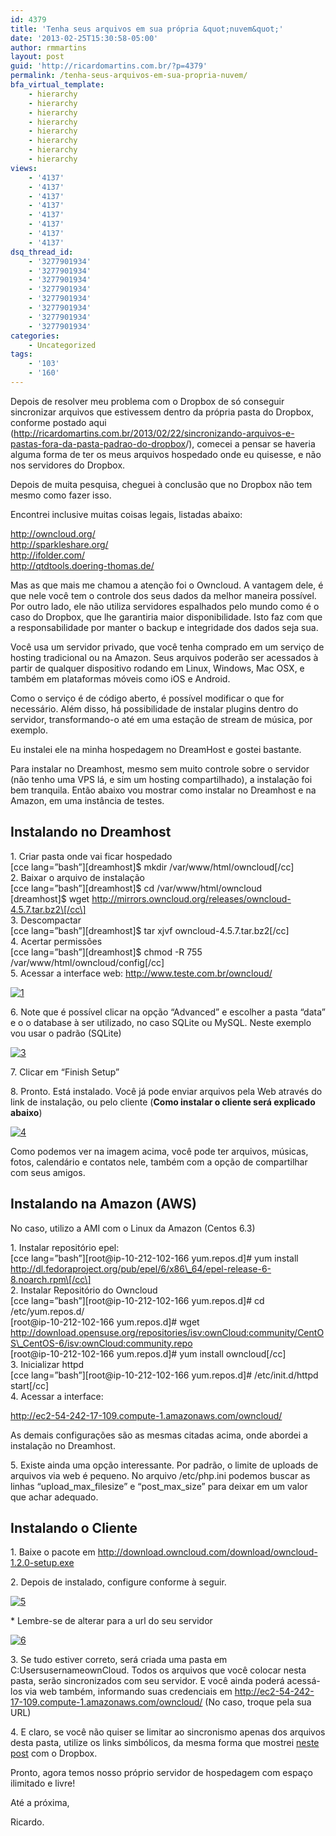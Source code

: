 ```yaml
---
id: 4379
title: 'Tenha seus arquivos em sua própria &quot;nuvem&quot;'
date: '2013-02-25T15:30:58-05:00'
author: rmmartins
layout: post
guid: 'http://ricardomartins.com.br/?p=4379'
permalink: /tenha-seus-arquivos-em-sua-propria-nuvem/
bfa_virtual_template:
    - hierarchy
    - hierarchy
    - hierarchy
    - hierarchy
    - hierarchy
    - hierarchy
    - hierarchy
    - hierarchy
views:
    - '4137'
    - '4137'
    - '4137'
    - '4137'
    - '4137'
    - '4137'
    - '4137'
    - '4137'
dsq_thread_id:
    - '3277901934'
    - '3277901934'
    - '3277901934'
    - '3277901934'
    - '3277901934'
    - '3277901934'
    - '3277901934'
    - '3277901934'
categories:
    - Uncategorized
tags:
    - '103'
    - '160'
---
```


Depois de resolver meu problema com o Dropbox de só conseguir sincronizar arquivos que estivessem dentro da própria pasta do Dropbox, conforme postado aqui (<http://ricardomartins.com.br/2013/02/22/sincronizando-arquivos-e-pastas-fora-da-pasta-padrao-do-dropbox>/), comecei a pensar se haveria alguma forma de ter os meus arquivos hospedado onde eu quisesse, e não nos servidores do Dropbox.

Depois de muita pesquisa, cheguei à conclusão que no Dropbox não tem mesmo como fazer isso.

Encontrei inclusive muitas coisas legais, listadas abaixo:

<http://owncloud.org/>  
<http://sparkleshare.org/>  
<http://ifolder.com/>  
<http://qtdtools.doering-thomas.de/>

Mas as que mais me chamou a atenção foi o Owncloud. A vantagem dele, é que nele você tem o controle dos seus dados da melhor maneira possível. Por outro lado, ele não utiliza servidores espalhados pelo mundo como é o caso do Dropbox, que lhe garantiria maior disponibilidade. Isto faz com que a responsabilidade por manter o backup e integridade dos dados seja sua.

Você usa um servidor privado, que você tenha comprado em um serviço de hosting tradicional ou na Amazon. Seus arquivos poderão ser acessados à partir de qualquer dispositivo rodando em Linux, Windows, Mac OSX, e também em plataformas móveis como iOS e Android.

Como o serviço é de código aberto, é possível modificar o que for necessário. Além disso, há possibilidade de instalar plugins dentro do servidor, transformando-o até em uma estação de stream de música, por exemplo.

Eu instalei ele na minha hospedagem no DreamHost e gostei bastante.

Para instalar no Dreamhost, mesmo sem muito controle sobre o servidor (não tenho uma VPS lá, e sim um hosting compartilhado), a instalação foi bem tranquila. Então abaixo vou mostrar como instalar no Dreamhost e na Amazon, em uma instância de testes.

## Instalando no Dreamhost

1\. Criar pasta onde vai ficar hospedado  
\[cce lang=”bash”\]\[dreamhost\]$ mkdir /var/www/html/owncloud\[/cc\]  
2\. Baixar o arquivo de instalação  
\[cce lang=”bash”\]\[dreamhost\]$ cd /var/www/html/owncloud  
\[dreamhost\]$ wget http://mirrors.owncloud.org/releases/owncloud-4.5.7.tar.bz2\[/cc\]  
3\. Descompactar  
\[cce lang=”bash”\]\[dreamhost\]$ tar xjvf owncloud-4.5.7.tar.bz2\[/cc\]  
4\. Acertar permissões  
\[cce lang=”bash”\]\[dreamhost\]$ chmod -R 755 /var/www/html/owncloud/config\[/cc\]  
5\. Acessar a interface web: http://www.teste.com.br/owncloud/

[![1](http://www.ricardomartins.com.br/wp-content/uploads/2013/02/1.png)](http://www.ricardomartins.com.br/wp-content/uploads/2013/02/1.png)

6\. Note que é possível clicar na opção “Advanced” e escolher a pasta “data” e o o database à ser utilizado, no caso SQLite ou MySQL. Neste exemplo vou usar o padrão (SQLite)

[![3](http://www.ricardomartins.com.br/wp-content/uploads/2013/02/3.png)](http://www.ricardomartins.com.br/wp-content/uploads/2013/02/3.png)

7\. Clicar em “Finish Setup”

8\. Pronto. Está instalado. Você já pode enviar arquivos pela Web através do link de instalação, ou pelo cliente (**Como instalar o cliente será explicado abaixo**)

[![4](http://www.ricardomartins.com.br/wp-content/uploads/2013/02/4.png)](http://www.ricardomartins.com.br/wp-content/uploads/2013/02/4.png)

Como podemos ver na imagem acima, você pode ter arquivos, músicas, fotos, calendário e contatos nele, também com a opção de compartilhar com seus amigos.

## Instalando na Amazon (AWS)

No caso, utilizo a AMI com o Linux da Amazon (Centos 6.3)

1\. Instalar repositório epel:  
\[cce lang=”bash”\]\[root@ip-10-212-102-166 yum.repos.d\]# yum install http://dl.fedoraproject.org/pub/epel/6/x86\_64/epel-release-6-8.noarch.rpm\[/cc\]  
2\. Instalar Repositório do Owncloud  
\[cce lang=”bash”\]\[root@ip-10-212-102-166 yum.repos.d\]# cd /etc/yum.repos.d/  
\[root@ip-10-212-102-166 yum.repos.d\]# wget http://download.opensuse.org/repositories/isv:ownCloud:community/CentOS\_CentOS-6/isv:ownCloud:community.repo  
\[root@ip-10-212-102-166 yum.repos.d\]# yum install owncloud\[/cc\]  
3\. Inicializar httpd  
\[cce lang=”bash”\]\[root@ip-10-212-102-166 yum.repos.d\]# /etc/init.d/httpd start\[/cc\]  
4\. Acessar a interface:

http://ec2-54-242-17-109.compute-1.amazonaws.com/owncloud/

As demais configurações são as mesmas citadas acima, onde abordei a instalação no Dreamhost.

5\. Existe ainda uma opção interessante. Por padrão, o limite de uploads de arquivos via web é pequeno. No arquivo /etc/php.ini podemos buscar as linhas “upload\_max\_filesize” e “post\_max\_size” para deixar em um valor que achar adequado.

## Instalando o Cliente

1\. Baixe o pacote em http://download.owncloud.com/download/owncloud-1.2.0-setup.exe

2\. Depois de instalado, configure conforme à seguir.

[![5](http://www.ricardomartins.com.br/wp-content/uploads/2013/02/5.png)](http://www.ricardomartins.com.br/wp-content/uploads/2013/02/5.png)

\* Lembre-se de alterar para a url do seu servidor

[![6](http://www.ricardomartins.com.br/wp-content/uploads/2013/02/6.png)](http://www.ricardomartins.com.br/wp-content/uploads/2013/02/6.png)

3\. Se tudo estiver correto, será criada uma pasta em C:UsersusernameownCloud. Todos os arquivos que você colocar nesta pasta, serão sincronizados com seu servidor. E você ainda poderá acessá-los via web também, informando suas credenciais em http://ec2-54-242-17-109.compute-1.amazonaws.com/owncloud/ (No caso, troque pela sua URL)

4\. E claro, se você não quiser se limitar ao sincronismo apenas dos arquivos desta pasta, utilize os links simbólicos, da mesma forma que mostrei [neste post](http://ricardomartins.com.br/2013/02/22/sincronizando-arquivos-e-pastas-fora-da-pasta-padrao-do-dropbox/) com o Dropbox.

Pronto, agora temos nosso próprio servidor de hospedagem com espaço ilimitado e livre!

Até a próxima,

Ricardo.